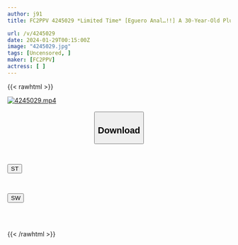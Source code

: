 ```yaml
---
author: j91
title: FC2PPV 4245029 *Limited Time* [Eguero Anal…!!] A 30-Year-Old Plump Wife Who Has Sex. Huge Dick 2 Hole Power Fuck Makes Your Legs Lose Oxygen!! Butt Flops In Agony Creampie Cheating 3P Fuck!! [Whole Body Erogenous Zones Pt.2] [cen]

url: /v/4245029
date: 2024-01-29T00:15:00Z
image: "4245029.jpg"
tags: [Uncensored, ]
maker: [FC2PPV]
actress: [ ]
---
```



{{< rawhtml >}}

<div class="video" data-videoid="39Q6YLmwkytdW4A">
    <a href="javascript:;">
        <img src="/v/4245029/4245029.jpg" width="WIDTH" height="HEIGHT" alt="4245029.mp4" loading="lazy">
    </a>
</div>

<script type="text/javascript" src="https://j91.asia/asset/on-demand-st.js"></script>

<br>
  <link rel="stylesheet" href="https://j91.asia/asset/bs5.css">
  
  <center>
  <button class="btn btn-primary" type="button" data-bs-toggle="collapse" data-bs-target=".multi-collapse" aria-expanded="false" aria-controls="multiCollapseExample1 multiCollapseExample2"><h2>Download</h2></button></center>
</p>
<div class="row">
  <div class="col">
    <div class="collapse multi-collapse" id="multiCollapseExample1">
      <div class="card card-body">
	      	      <br>
<div class="buttons">  
<p><a href="https://streamtape.to/v/39Q6YLmwkytdW4A" target="_blank"><button class="btn-hover color-3"><i class="fa fa-download"></i> ST</button></a></p></div>
    </div>
  </div>
</div>
  <div class="col">
    <div class="collapse multi-collapse" id="multiCollapseExample2">
      <div class="card card-body">
	      <br>
<div class="buttons">
<p><a href="https://flaswish.com/dxh7t112cp35" target="_blank"><button class="btn-hover color-2"><i class="fa fa-download"></i> SW</button></a></p></div>
<br><br>
      </div>
    </div>
  </div>
</div>

{{< /rawhtml >}}